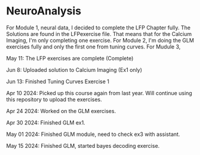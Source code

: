 # NeuroAnalysis
For Module 1, neural data, I decided to complete the LFP Chapter fully. The Solutions are found in the LFPexercise file. That means that for the Calcium Imaging, I'm only completing one exercise.
For Module 2, I'm doing the GLM exercises fully and only the first one from tuning curves.
For Mudule 3, 

May 11: The LFP exercises are complete (Complete)

Jun  8: Uploaded solution to Calcium Imaging (Ex1 only)

Jun 13: Finished Tuning Curves Exercise 1

Apr 10 2024: Picked up this course again from last year. Will continue using this repository to upload the exercises.

Apr 24 2024: Worked on the GLM exercises.

Apr 30 2024: Finished GLM ex1.

May 01 2024: Finished GLM module, need to check ex3 with assistant.

May 15 2024: Finished GLM, started bayes decoding exercise.
